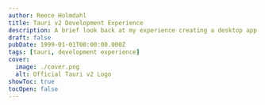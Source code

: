 ```yaml
---
author: Reece Holmdahl
title: Tauri v2 Development Experience
description: A brief look back at my experience creating a desktop app with Tauri v2
draft: false
pubDate: 1999-01-01T00:00:00.000Z
tags: [tauri, development experience]
cover:
  image: ./cover.png
  alt: Official Tauri v2 Logo
showToc: true
tocOpen: false
---
```

